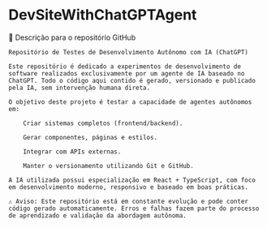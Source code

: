 # DevSiteWithChatGPTAgent
🧠 Descrição para o repositório GitHub

    Repositório de Testes de Desenvolvimento Autônomo com IA (ChatGPT)

    Este repositório é dedicado a experimentos de desenvolvimento de software realizados exclusivamente por um agente de IA baseado no ChatGPT. Todo o código aqui contido é gerado, versionado e publicado pela IA, sem intervenção humana direta.

    O objetivo deste projeto é testar a capacidade de agentes autônomos em:

        Criar sistemas completos (frontend/backend).

        Gerar componentes, páginas e estilos.

        Integrar com APIs externas.

        Manter o versionamento utilizando Git e GitHub.

    A IA utilizada possui especialização em React + TypeScript, com foco em desenvolvimento moderno, responsivo e baseado em boas práticas.

    ⚠️ Aviso: Este repositório está em constante evolução e pode conter código gerado automaticamente. Erros e falhas fazem parte do processo de aprendizado e validação da abordagem autônoma.
